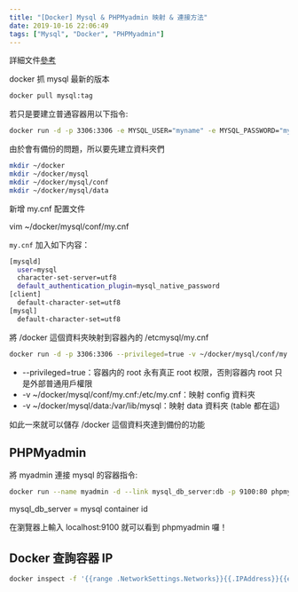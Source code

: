 ```yaml
---
title: "[Docker] Mysql & PHPMyadmin 映射 & 連接方法"
date: 2019-10-16 22:06:49
tags: ["Mysql", "Docker", "PHPMyadmin"]
---
```


詳細文件[參考](https://hub.docker.com/_/mysql)

docker 抓 mysql 最新的版本

```sh
docker pull mysql:tag
```

若只是要建立普通容器用以下指令:

```sh
docker run -d -p 3306:3306 -e MYSQL_USER="myname" -e MYSQL_PASSWORD="mypasswd" -e MYSQL_ROOT_PASSWORD="root_pwd" --name mysqltest1 mysql:5.7 --character-set-server=utf8 --collation-server=utf8_general_ci
```

由於會有備份的問題，所以要先建立資料夾們

```sh
mkdir ~/docker
mkdir ~/docker/mysql
mkdir ~/docker/mysql/conf
mkdir ~/docker/mysql/data
```

新增 my.cnf 配置文件

vim ~/docker/mysql/conf/my.cnf

`my.cnf` 加入如下内容：

```sh
[mysqld]
  user=mysql
  character-set-server=utf8
  default_authentication_plugin=mysql_native_password
[client]
  default-character-set=utf8
[mysql]
  default-character-set=utf8
```

將 /docker 這個資料夾映射到容器內的 /etcmysql/my.cnf

```sh
docker run -d -p 3306:3306 --privileged=true -v ~/docker/mysql/conf/my.cnf:/etc/mysql/my.cnf -v ~/docker/mysql/data:/var/lib/mysql -e MYSQL_ROOT_PASSWORD=123456 --name mysqltest2 mysql:5.7
```

- --privileged=true：容器内的 root 永有真正 root 权限，否則容器内 root 只是外部普通用戶權限
- -v ~/docker/mysql/conf/my.cnf:/etc/my.cnf：映射 config 資料夾
- -v ~/docker/mysql/data:/var/lib/mysql：映射 data 資料夾 (table 都在這)

如此一來就可以儲存 /docker 這個資料夾達到備份的功能

## PHPMyadmin

將 myadmin 連接 mysql 的容器指令:

```sh
docker run --name myadmin -d --link mysql_db_server:db -p 9100:80 phpmyadmin/phpmyadmin
```

mysql_db_server = mysql container id

在瀏覽器上輸入 localhost:9100 就可以看到 phpmyadmin 囉！

## Docker 查詢容器 IP

```sh
docker inspect -f '{{range .NetworkSettings.Networks}}{{.IPAddress}}{{end}}' container_name_or_id
```
